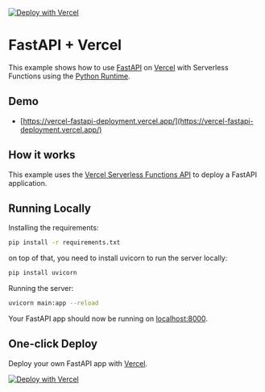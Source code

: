 [![Deploy with Vercel](https://vercel.com/button)](https://vercel.com/new/clone?repository-url=https%3A%2F%2Fgithub.com%2Fvercel%2Fexamples%2Ftree%2Fmain%2Fpython%2Ffastapi&demo-title=FastAPI%20%2B%20Vercel&demo-description=Use%20FastAPI%20on%20vercel%20with%20Serverless%20Functions%20using%20the%20Python%20Runtime.&demo-url=https%3A%2F%2Fvercel-fastapi-deployment.vercel.app%2F&demo-image=https://assets.vercel.com/image/upload/v1669994156/random/flask.png)

# FastAPI + Vercel

This example shows how to use [FastAPI](https://fastapi.tiangolo.com/) on [Vercel](https://vercel.com) with Serverless Functions using the [Python Runtime](https://vercel.com/docs/concepts/functions/serverless-functions/runtimes/python).

## Demo

- [https://vercel-fastapi-deployment.vercel.app/](https://vercel-fastapi-deployment.vercel.app/)

## How it works

This example uses the [Vercel Serverless Functions API](https://vercel.com/docs/concepts/functions/serverless-functions) to deploy a FastAPI application.

## Running Locally

Installing the requirements:

```bash
pip install -r requirements.txt
```

on top of that, you need to install uvicorn to run the server locally:

```bash
pip install uvicorn
```

Running the server:

```bash
uvicorn main:app --reload
```

Your FastAPI app should now be running on [localhost:8000](http://localhost:8000).

## One-click Deploy

Deploy your own FastAPI app with [Vercel](https://vercel.com).

[![Deploy with Vercel](https://vercel.com/button)](https://vercel.com/new/clone?repository-url=https%3A%2F%2Fgithub.com%2Fvercel%2Fexamples%2Ftree%2Fmain%2Fpython%2Ffastapi&demo-title=FastAPI%20%2B%20Vercel&demo-description=Use%20FastAPI%20on%20vercel%20with%20Serverless%20Functions%20using%20the%20Python%20Runtime.&demo-url=https%3A%2F%2Fvercel-fastapi-deployment.vercel.app%2F&demo-image=https://assets.vercel.com/image/upload/v1669994156/random/flask.png)
